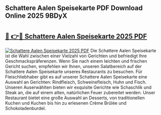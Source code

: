## Schattere Aalen Speisekarte PDF Download Online 2025 9BDyX

# <h2><a href="http://gcb41n.nevu.top/?p=Schattere+Aalen+Speisekarte">🔗 👉🔴 Schattere Aalen Speisekarte 2025 PDF</a></h2>

[![Schattere Aalen Speisekarte 2025 PDF](https://i.imgur.com/dBaPXMq.png)](http://gcb41n.nevu.top/?p=Schattere+Aalen+Speisekarte)
Die Schattere Aalen Speisekarte ist die Wahl zwischen einer Vielzahl von Gerichten und befriedigt Ihre Geschmackspräferenzen. Wenn Sie nach einem leichten und frischen Gericht suchen, empfehlen wir Ihnen, unseren Salatbereich auf der Schattere Aalen Speisekarte unseres Restaurants zu besuchen. Für Fleischliebhaber gibt es auf unserer Schattere Aalen Speisekarte eine Auswahl an Gerichten: Rindfleisch, Schweinefleisch, Huhn und Fisch. Unseren Auserwählten bieten wir exquisite Gerichte wie Schaschlik und Steak an, die auf einem alten, natürlichen Feuer zubereitet werden. Unser Restaurant bietet eine große Auswahl an Desserts, von traditionellen Kuchen und Kuchen bis hin zu erlesenen Crème Brûlée und Schokoladenburdel.
